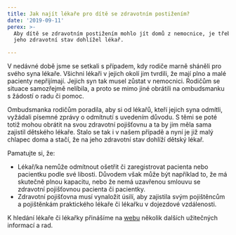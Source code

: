 ```yaml
---
title: Jak najít lékaře pro dítě se zdravotním postižením?
date: '2019-09-11'
perex: >-
  Aby dítě se zdravotním postižením mohlo jít domů z nemocnice, je třeba, aby na
  jeho zdravotní stav dohlížel lékař.

---
```



<p>V nedávné době jsme se setkali s případem, kdy rodiče marně sháněli pro svého syna lékaře. Všichni lékaři v jejich okolí jim tvrdili, že mají plno a malé pacienty nepřijímají. Jejich syn tak musel zůstat v nemocnici. Rodičům se situace samozřejmě nelíbila, a proto se mimo jiné obrátili na ombudsmanku s žádostí o radu či pomoc.</p><p>Ombudsmanka rodičům poradila, aby si od lékařů, kteří jejich syna odmítli, vyžádali písemné zprávy o odmítnutí s uvedením důvodu. S těmi se poté totiž mohou obrátit na svou zdravotní pojišťovnu a ta by jim měla sama zajistil dětského lékaře. Stalo se tak i v našem případě a nyní je již malý chlapec doma a stačí, že na jeho zdravotní stav dohlíží dětský lékař.</p><p>Pamatujte si, že:</p><ul><li>Lékař/ka nemůže odmítnout ošetřit či zaregistrovat pacienta nebo pacientku podle své libosti. Důvodem však může být například to, že má skutečně plnou kapacitu, nebo že nemá uzavřenou smlouvu se zdravotní pojišťovnou pacienta či pacientky.</li><li>Zdravotní pojišťovna musí vynaložit úsilí, aby zajistila svým pojištěncům a pojištěnkám praktického lékaře či lékařku v dojezdové vzdálenosti.</li></ul><p>K hledání lékaře či lékařky přinášíme na <a href="https://www.ochrance.cz/aktualne/tiskove-zpravy-2019/ombudsmanka-pomohla-matce-jejiz-dite-melo-tezke-zdravotni-postizeni/" target="_blank">webu</a> několik dalších užitečných informací a rad.</p>

